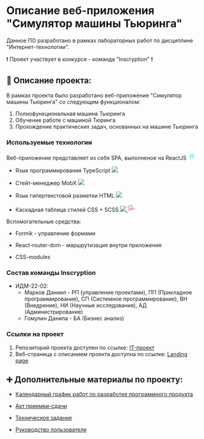 # Описание веб-приложения "Симулятор машины Тьюринга"

Данное ПО разработано в рамках лабораторных работ по дисциплине "Интернет-технологии".

❗ Проект участвует в конкурсе - команда "Inscryption" ❗


## 📒 Описание проекта:

В рамках проекта было разработано веб-приложение "Симулятор машины Тьюринга" со следующим функционалом:

1. Полнофункциональная машина Тьюринга
2. Обучение работе с машиной Тюринга
3. Прохождение практических задач, основанных на машине Тьюринга

### Используемые технологии

Веб-приложение представляет из себя SPA, выполненое на ReactJS <a href='https://reactjs.org/' target='_blank' alt='React'>
<img src="https://raw.githubusercontent.com/github/explore/80688e429a7d4ef2fca1e82350fe8e3517d3494d/topics/react/react.png" height="20">
</a>

-   Язык программирования TypeScript
    <a href='https://www.typescriptlang.org/' target='_blank' alt='TypeScript'>
    <img src="https://iconape.com/wp-content/png_logo_vector/typescript.png" height="20">
    </a>

-   Стейт-менеджер MobX
    <a href='https://mobx.js.org/' target='_blank' alt='TypeScript'>
    <img src="https://miro.medium.com/max/400/1*nvHO6KuxX5B6FVXZ_hqTZw.png" height="20">
    </a>

-   Язык гипертекстовой разметки HTML
    <a href='http://htmlbook.ru/html' target='_blank' alt='Sass'>
    <img src="https://upload.wikimedia.org/wikipedia/commons/thumb/6/61/HTML5_logo_and_wordmark.svg/1200px-HTML5_logo_and_wordmark.svg.png" height="20">
    </a>

-   Каскадная таблица стилей CSS + SCSS
    <a href='https://developer.mozilla.org/ru/docs/Learn/Getting_started_with_the_web/CSS_basics' target='_blank' alt='Sass'>
    <img src="https://cdn-icons-png.flaticon.com/512/919/919826.png" height="20">
    </a>
    <a href='https://sass-lang.com/' target='_blank' alt='Sass'>
    <img src="https://raw.githubusercontent.com/github/explore/80688e429a7d4ef2fca1e82350fe8e3517d3494d/topics/sass/sass.png" height="20">
    </a>

Вспомогательные средства:

-   Formik - управление формами

-   React-router-dom - маршрутизация внутри приложения

-   CSS-modules

### Состав команды Inscryption

-   ИДМ-22-02:
    -   Марков Даниил - РП (управление проектами), ПП (Прикладное программирование), СП (Системное программирование), ВН (Внедрение), НИ (Научные исследования), АД (Администрирование)
    -   Гомулин Данила - БА (Бизнес анализ)

### Ссылки на проект

1. Репозиторий проекта доступен по ссылке: [IT-проект](https://github.com/DanyaMarkov/turing-machine-simulator)
2. Веб-страница с описанием проекта доступна по ссылке: [Landing page](https://danyamarkov.github.io/turing-machine-simulator/)

## ➕ Дополнительные материалы по проекту:

-   [Календарный график работ по разработке программного продукта](https://github.com/DanyaMarkov/turing-machine-simulator/blob/master/src/assets/%D0%9A%D0%B0%D0%BB%D0%B5%D0%BD%D0%B4%D0%B0%D1%80%D0%BD%D1%8B%D0%B9%20%D0%B3%D1%80%D0%B0%D1%84%D0%B8%D0%BA%20%D1%80%D0%B0%D0%B1%D0%BE%D1%82%20%D0%BF%D0%BE%20%D1%80%D0%B0%D0%B7%D1%80%D0%B0%D0%B1%D0%BE%D1%82%D0%BA%D0%B5%20%D0%BF%D1%80%D0%BE%D0%B3%D1%80%D0%B0%D0%BC%D0%BC%D0%BD%D0%BE%D0%B3%D0%BE%20%D0%BF%D1%80%D0%BE%D0%B4%D1%83%D0%BA%D1%82%D0%B0.pdf)

-   [Акт приемки-сдачи](https://github.com/DanyaMarkov/turing-machine-simulator/blob/master/src/assets/%D0%90%D0%BA%D1%82%20%D1%81%D0%B4%D0%B0%D1%87%D0%B8%20%D0%B8%20%D0%BF%D1%80%D0%B8%D0%B5%D0%BC%D0%BA%D0%B8.pdf)

-   [Техническое задание](https://github.com/DanyaMarkov/turing-machine-simulator/blob/master/src/assets/%D0%A2%D0%B5%D1%85%D0%BD%D0%B8%D1%87%D0%B5%D1%81%D0%BA%D0%BE%D0%B5%20%D0%B7%D0%B0%D0%B4%D0%B0%D0%BD%D0%B8%D0%B5.pdf)

-   [Руководство пользователя](https://github.com/DanyaMarkov/turing-machine-simulator/blob/master/src/assets/%D0%A0%D1%83%D0%BA%D0%BE%D0%B2%D0%BE%D0%B4%D1%81%D1%82%D0%B2%D0%BE%20%D0%BF%D0%BE%D0%BB%D1%8C%D0%B7%D0%BE%D0%B2%D0%B0%D1%82%D0%B5%D0%BB%D1%8F.pdf)
